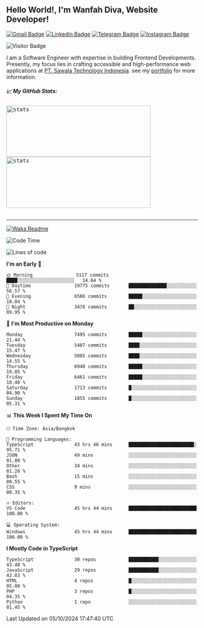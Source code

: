 ## Hello World!, I'm Wanfah Diva, Website Developer!

[![Gmail Badge](https://img.shields.io/badge/-Gmail-white?style=plastic&logo=Gmail&link=mailto:aditputrafirmansyah@gmail.com)](mailto:wanfahdivaa@gmail.com)
[![Linkedin Badge](https://img.shields.io/badge/-LinkedIn-blue?style=plastic&logo=Linkedin&link=https://www.linkedin.com/in/aditputrafirmansyah/)](https://www.linkedin.com/in/wanfahdiva/)
[![Telegram Badge](https://img.shields.io/badge/-Telegram-blue?style=plastic&logo=telegram&link=https://t.me/Adithya_13)](https://t.me/wanfahdiva)
[![Instagram Badge](https://img.shields.io/badge/-Instagram-white?style=plastic&logo=instagram&link=https://www.instagram.com/adithya_firmansyahputra/)](https://www.instagram.com/wnfhdva/)

![Visitor Badge](https://visitor-badge.laobi.icu/badge?page_id=wanfahdiva.wanfahdiva)

<p>
I am a Software Engineer with expertise in building Frontend Developments.
Presently, my focus lies in crafting accessible and high-performance web applications at  <a href="https://sawala/tech" target="_blank">PT. Sawala Technology Indonesia</a>. see my <a href="http://wanfahdiva-com.vercel.app/" target="_blank">portfolio</a> for more information.
</p>

<h5 align="left">
  
📈 **My GitHub Stats:**

</h5>

<div align="left">
<kbd>
    <img height="135em" width="380em" alt="stats" src="https://github-readme-streak-stats.herokuapp.com?user=wanfahdiva&theme=tokyonight_duo&hide_border=true&dates=27DDC9" />
</kbd>
<kbd>
    <img height="135em" width="380em" alt="stats" src="https://github-readme-activity-graph.vercel.app/graph?username=wanfahdiva&theme=react&hide_title=true"></kbd>
</div>

<br />

---

[![Waka Readme](https://github.com/wanfahdiva/wanfahdiva/actions/workflows/waka.yml/badge.svg)](https://github.com/wanfahdiva/wanfahdiva/actions/workflows/waka.yml)

<!--START_SECTION:waka-->
![Code Time](http://img.shields.io/badge/Code%20Time-1%2C225%20hrs%2050%20mins-blue)

![Lines of code](https://img.shields.io/badge/From%20Hello%20World%20I%27ve%20Written-20.2%20million%20lines%20of%20code-blue)

**I'm an Early 🐤** 

```text
🌞 Morning                5117 commits        ████░░░░░░░░░░░░░░░░░░░░░   14.64 % 
🌆 Daytime                19775 commits       ██████████████░░░░░░░░░░░   56.57 % 
🌃 Evening                6586 commits        █████░░░░░░░░░░░░░░░░░░░░   18.84 % 
🌙 Night                  3478 commits        ██░░░░░░░░░░░░░░░░░░░░░░░   09.95 % 
```
📅 **I'm Most Productive on Monday** 

```text
Monday                   7495 commits        █████░░░░░░░░░░░░░░░░░░░░   21.44 % 
Tuesday                  5407 commits        ████░░░░░░░░░░░░░░░░░░░░░   15.47 % 
Wednesday                5085 commits        ████░░░░░░░░░░░░░░░░░░░░░   14.55 % 
Thursday                 6940 commits        █████░░░░░░░░░░░░░░░░░░░░   19.85 % 
Friday                   6461 commits        █████░░░░░░░░░░░░░░░░░░░░   18.48 % 
Saturday                 1713 commits        █░░░░░░░░░░░░░░░░░░░░░░░░   04.90 % 
Sunday                   1855 commits        █░░░░░░░░░░░░░░░░░░░░░░░░   05.31 % 
```


📊 **This Week I Spent My Time On** 

```text
🕑︎ Time Zone: Asia/Bangkok

💬 Programming Languages: 
TypeScript               43 hrs 46 mins      ████████████████████████░   95.71 % 
JSON                     49 mins             ░░░░░░░░░░░░░░░░░░░░░░░░░   01.80 % 
Other                    34 mins             ░░░░░░░░░░░░░░░░░░░░░░░░░   01.26 % 
Bash                     15 mins             ░░░░░░░░░░░░░░░░░░░░░░░░░   00.55 % 
CSS                      9 mins              ░░░░░░░░░░░░░░░░░░░░░░░░░   00.35 % 

🔥 Editors: 
VS Code                  45 hrs 44 mins      █████████████████████████   100.00 % 

💻 Operating System: 
Windows                  45 hrs 44 mins      █████████████████████████   100.00 % 
```

**I Mostly Code in TypeScript** 

```text
TypeScript               30 repos            ███████████░░░░░░░░░░░░░░   43.48 % 
JavaScript               29 repos            ███████████░░░░░░░░░░░░░░   42.03 % 
HTML                     4 repos             █░░░░░░░░░░░░░░░░░░░░░░░░   05.80 % 
PHP                      3 repos             █░░░░░░░░░░░░░░░░░░░░░░░░   04.35 % 
Python                   1 repo              ░░░░░░░░░░░░░░░░░░░░░░░░░   01.45 % 
```




 Last Updated on 05/10/2024 17:47:40 UTC
<!--END_SECTION:waka-->
